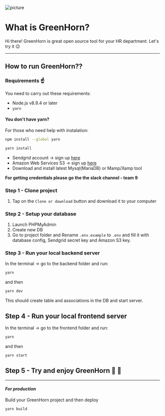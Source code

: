 ![picture](https://i.imgur.com/RxHJDTK.png)

# What is GreenHorn?

Hi there!
GreenHorn is great open source tool for your HR department. Let's try it :wink:

-----------
## How to run GreenHorn??
### Requirements :point_up:

You need to carry out these requirements:
- Node.js v8.9.4 or later
- `yarn`
#### You don't have yarn?
For those who need help with instalation:
```sh
npm install --global yarn
```
 ```sh
yarn install
```
- Sendgrid account -> sign up [here](https://sendgrid.com)
- Amazon Web Services S3 -> sign up [here](https://portal.aws.amazon.com/billing/signup?nc2=h_ct&src=header_signup&redirect_url=https%3A%2F%2Faws.amazon.com%2Fregistration-confirmation#/start)
- Download and install latest Mysql(MariaDB) or Mamp/Xamp tool

**For getting credentials please go the the slack channel - team 9**

### Step 1 - Clone project
 1) Tap on the `Clone or download` button and download it to your computer


### Step 2 - Setup your database
1) Launch PHPMyAdmin
2) Create new DB
3) Go to project folder and Rename `.env.example` to `.env` and fill it with database config, Sendgrid secret key and Amazon S3 key.

### Step 3 - Run your local backend server
 In the terminal -> go to the backend folder and run:

 ```sh
 yarn
 ```
 and then
```sh
yarn dev
```

This should create table and associations in the DB and start server.

## Step 4 - Run your local frontend server

In the terminal -> go to the frontend folder and run:

```sh
yarn
```
and then
```sh
yarn start
```

## Step 5 - Try and enjoy GreenHorn :tada: :tada:

----------------

#### _For production_
Build your GreenHorn project and then deploy
```sh
yarn build
```
